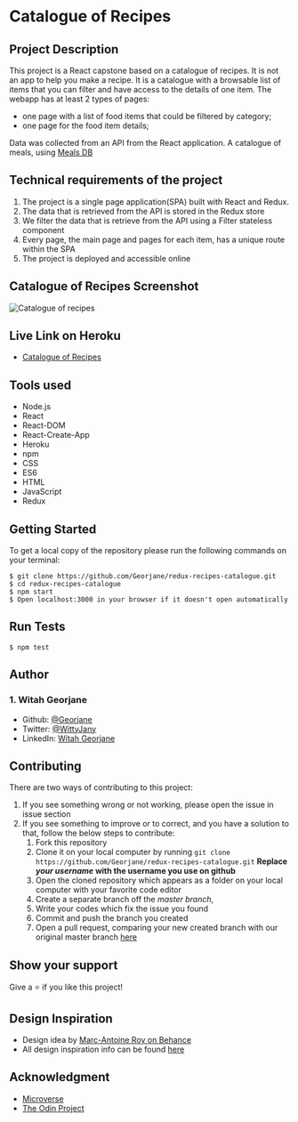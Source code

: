 # Catalogue of Recipes 
## Project Description

This project is a React capstone based on a catalogue of recipes. It is not an app to help you make a recipe. It is a catalogue with a browsable list of items that you can filter and have access to the details of one item.
The webapp has at least 2 types of pages:

- one page with a list of food items that could be filtered by category;
- one page for the food item details;

Data was collected from an API from the React application. A catalogue of meals, using [Meals DB](https://www.themealdb.com/api.php)

## Technical requirements of the project
1. The project is a single page application(SPA) built with React and Redux. 
2. The data that is retrieved from the API is stored in the Redux store
3. We filter the data that is retrieve from the API using a Filter stateless component
4. Every page, the main page and pages for each item, has a unique route within the SPA
5. The project is deployed and accessible online

## Catalogue of Recipes Screenshot
![Catalogue of recipes](./)

## Live Link on Heroku
- [Catalogue of Recipes](https://redux-recipes-catalogue.herokuapp.com/)

## Tools used
- Node.js
- React
- React-DOM
- React-Create-App
- Heroku
- npm
- CSS
- ES6
- HTML
- JavaScript
- Redux

## Getting Started
To get a local copy of the repository please run the following commands on your terminal:
```
$ git clone https://github.com/Georjane/redux-recipes-catalogue.git
$ cd redux-recipes-catalogue
$ npm start
$ Open localhost:3000 in your browser if it doesn't open automatically
```

## Run Tests
```
$ npm test
```

## Author

### 1. Witah Georjane
* Github: [@Georjane](https://github.com/Georjane)
* Twitter: [@WittyJany](https://twitter.com/WittyJany)
* LinkedIn: [Witah Georjane](https://www.linkedin.com/in/witah-georjane)

## Contributing
There are two ways of contributing to this project:

1. If you see something wrong or not working, please open the issue in issue section
2. If you see something to improve or to correct, and you have a solution to that, follow the below steps to contribute:
    1. Fork this repository
    2. Clone it on your local computer by running `git clone https://github.com/Georjane/redux-recipes-catalogue.git` __Replace *your username* with the username you use on github__
    3. Open the cloned repository which appears as a folder on your local computer with your favorite code editor
    4. Create a separate branch off the *master branch*,
    5. Write your codes which fix the issue you found
    6. Commit and push the branch you created
    7. Open a pull request, comparing your new created branch with our original master branch [here](https://github.com/Georjane/redux-recipes-catalogue/pulls)

## Show your support

Give a ⭐️ if you like this project!

## Design Inspiration
- Design idea by [Marc-Antoine Roy on Behance](https://www.behance.net/enfantroy)
- All design inspiration info can be found [here](https://www.behance.net/gallery/11351281/NomNom)

## Acknowledgment
* [Microverse](https://www.microvese.org)
* [The Odin Project](https://www.theodinproject.com)
